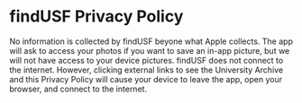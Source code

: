 # findUSF Privacy Policy
No information is collected by findUSF beyone what Apple collects. 
The app will ask to access your photos if you want to save an in-app picture, but we will not have access to your device pictures.
findUSF does not connect to the internet. However, clicking external links to see the University Archive and this Privacy Policy will cause your device to leave the app, open your browser, and connect to the internet.

